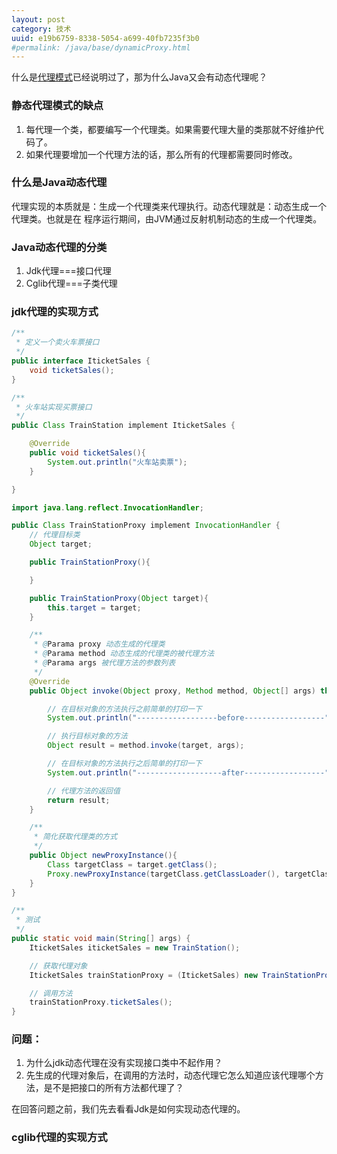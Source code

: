 ```yaml
---
layout: post
category: 技术
uuid: e19b6759-8338-5054-a699-40fb7235f3b0
#permalink: /java/base/dynamicProxy.html
---
```

什么是[代理模式](/designPatterns/proxy.html)已经说明过了，那为什么Java又会有动态代理呢？

### 静态代理模式的缺点
1. 每代理一个类，都要编写一个代理类。如果需要代理大量的类那就不好维护代码了。
2. 如果代理要增加一个代理方法的话，那么所有的代理都需要同时修改。

### 什么是Java动态代理
代理实现的本质就是：生成一个代理类来代理执行。动态代理就是：动态生成一个代理类。也就是在
程序运行期间，由JVM通过反射机制动态的生成一个代理类。

### Java动态代理的分类
1. Jdk代理===接口代理
2. Cglib代理===子类代理

### jdk代理的实现方式

```java
/**
 * 定义一个卖火车票接口
 */
public interface IticketSales {
    void ticketSales();
}

/**
 * 火车站实现买票接口
 */
public Class TrainStation implement IticketSales {

    @Override
    public void ticketSales(){
        System.out.println("火车站卖票");
    }

}

import java.lang.reflect.InvocationHandler;  

public Class TrainStationProxy implement InvocationHandler {
    // 代理目标类
    Object target;

    public TrainStationProxy(){

    }

    public TrainStationProxy(Object target){
        this.target = target;
    }

    /**
     * @Parama proxy 动态生成的代理类
     * @Parama method 动态生成的代理类的被代理方法
     * @Parama args 被代理方法的参数列表
     */
    @Override
    public Object invoke(Object proxy, Method method, Object[] args) throws Throwable {  

        // 在目标对象的方法执行之前简单的打印一下
        System.out.println("------------------before------------------");

        // 执行目标对象的方法
        Object result = method.invoke(target, args);

        // 在目标对象的方法执行之后简单的打印一下
        System.out.println("-------------------after------------------");

        // 代理方法的返回值
        return result;
    }

    /**
     * 简化获取代理类的方式
     */
    public Object newProxyInstance(){
        Class targetClass = target.getClass();
        Proxy.newProxyInstance(targetClass.getClassLoader(), targetClass.getInterfaces(), this);
    }
}

/**
 * 测试
 */
public static void main(String[] args) {
    IticketSales iticketSales = new TrainStation();

    // 获取代理对象
    IticketSales trainStationProxy = (IticketSales) new TrainStationProxy(iticketSales).newProxyInstance();

    // 调用方法
    trainStationProxy.ticketSales();
}

```
### 问题：
1. 为什么jdk动态代理在没有实现接口类中不起作用？
2. 先生成的代理对象后，在调用的方法时，动态代理它怎么知道应该代理哪个方法，是不是把接口的所有方法都代理了？

在回答问题之前，我们先去看看Jdk是如何实现动态代理的。




### cglib代理的实现方式
